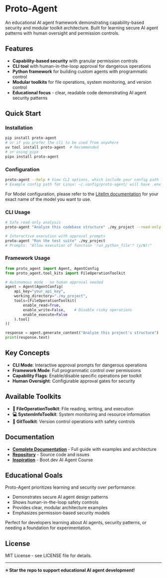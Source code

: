# Proto-Agent

An educational AI agent framework demonstrating capability-based security and modular toolkit architecture. Built for learning secure AI agent patterns with human oversight and permission controls.

## Features

- **Capability-based security** with granular permission controls
- **CLI tool** with human-in-the-loop approval for dangerous operations
- **Python framework** for building custom agents with programmatic control
- **Modular toolkits** for file operations, system monitoring, and version control
- **Educational focus** - clear, readable code demonstrating AI agent security patterns

## Quick Start

### Installation

```bash
pip install proto-agent 
# or if you prefer the cli to be used from anywhere
uv tool install proto-agent  # Recommended
# or using pipx
pipx install proto-agent
```

### Configuration

```bash
proto-agent --help # View CLI options, which include your config path for your OS 
# Example config path for Linux: ~/.config/proto-agent/ will have .env file and config.toml 
```

For Model configuration, please refer to the [Litellm documentation](https://docs.litellm.ai/docs/providers) for your exact name of the model you want to use.
### CLI Usage

```bash
# Safe read-only analysis
proto-agent "Analyze this codebase structure" ./my_project --read-only

# Interactive execution with approval prompts
proto-agent "Run the test suite" ./my_project
# Prompts: "Allow execution of function 'run_python_file'? (y/N):"
```

### Framework Usage

```python
from proto_agent import Agent, AgentConfig
from proto_agent.tool_kits import FileOperationToolkit

# Autonomous mode - no human approval needed
agent = Agent(AgentConfig(
    api_key="your_api_key",
    working_directory="./my_project",
    tools=[FileOperationToolkit(
        enable_read=True,
        enable_write=False,    # Disable risky operations
        enable_execute=False
    ).tool]
))

response = agent.generate_content("Analyze this project's structure")
print(response.text)
```

## Key Concepts

- **CLI Mode**: Interactive approval prompts for dangerous operations
- **Framework Mode**: Full programmatic control over permissions
- **Capability Flags**: Enable/disable specific operations per toolkit
- **Human Oversight**: Configurable approval gates for security

## Available Toolkits

- **📁 FileOperationToolkit**: File reading, writing, and execution
- **💻 SystemInfoToolkit**: System monitoring and resource information
- **🔧 GitToolkit**: Version control operations with safety controls

## Documentation

- **[Complete Documentation](./docs/README-full.md)** - Full guide with examples and architecture
- **[Repository](https://github.com/WeismannS/Proto-agent)** - Source code and issues
- **[Inspiration](https://boot.dev)** - Boot.dev AI Agent Course

## Educational Goals

Proto-Agent prioritizes learning and security over performance:

- Demonstrates secure AI agent design patterns
- Shows human-in-the-loop safety controls
- Provides clear, modular architecture examples
- Emphasizes permission-based security models

Perfect for developers learning about AI agents, security patterns, or needing a foundation for experimentation.

## License

MIT License - see LICENSE file for details.

---

**⭐ Star the repo to support educational AI agent development!**
